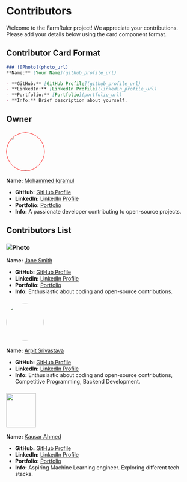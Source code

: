 # Contributors

Welcome to the FarmRuler project! We appreciate your contributions. Please add your details below using the card component format.

## Contributor Card Format

```markdown
### ![Photo](photo_url)
**Name:** [Your Name](github_profile_url)

- **GitHub:** [GitHub Profile](github_profile_url)
- **LinkedIn:** [LinkedIn Profile](linkedin_profile_url)
- **Portfolio:** [Portfolio](portfolio_url)
- **Info:** Brief description about yourself.
```

## Owner

### <img src="https://avatars.githubusercontent.com/u/153977920?v=4" width="100" height="100" style="border: 1px solid red; border-radius: 50%;">
**Name:** [Mohammed Iqramul](https://github.com/johndoe)

- **GitHub:** [GitHub Profile](https://github.com/mohammed-iqramul)
- **LinkedIn:** [LinkedIn Profile](https://linkedin.com/in/mohammed-iqramul)
- **Portfolio:** [Portfolio](https://mohammed-iqramul.github.io)
- **Info:** A  passionate developer contributing to open-source projects.

## Contributors List

 

### ![Photo](https://example.com/photo.jpg)
**Name:** [Jane Smith](https://github.com/janesmith)

- **GitHub:** [GitHub Profile](https://github.com/janesmith)
- **LinkedIn:** [LinkedIn Profile](https://linkedin.com/in/janesmith)
- **Portfolio:** [Portfolio](https://janesmith.com)
- **Info:** Enthusiastic about coding and open-source contributions.

### <img src="https://avatars.githubusercontent.com/u/151747267?v=4" width="100" height="100" style="border-radius: 50%;">
**Name:** [Arpit Srivastava](https://www.github.com/arpit529srivastava)

- **GitHub:** [GitHub Profile](https://www.github.com/arpit529srivastava)
- **LinkedIn:** [LinkedIn Profile](https://www.linkedin.com/in/arpitsrivastava529/)
- **Info:** Enthusiastic about coding and open-source contributions, Competitive Programming, Backend Development.

### <img src="https://github.com/kausaraahmed/kausaraahmed/blob/main/assets/logo2.png" width="79" height="90">
**Name:** [Kausar Ahmed](https://github.com/kausaraahmed)

- **GitHub:** [GitHub Profile](https://github.com/kausaraahmed)
- **LinkedIn:** [LinkedIn Profile](https://www.linkedin.com/in/kausaraahmed/)
- **Portfolio:** [Portfolio](https://kausaraahmed.github.io/portfolio/)
- **Info:** Aspiring Machine Learning engineer. Exploring different tech stacks.
